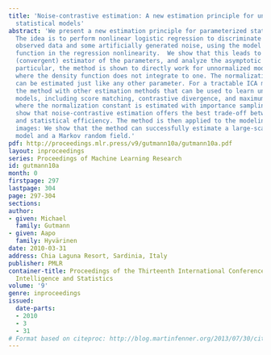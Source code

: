 ```yaml
---
title: 'Noise-contrastive estimation: A new estimation principle for unnormalized
  statistical models'
abstract: 'We present a new estimation principle for parameterized statistical models.
  The idea is to perform nonlinear logistic regression to discriminate between the
  observed data and some artificially generated noise, using the model log-density
  function in the regression nonlinearity.  We show that this leads to a consistent
  (convergent) estimator of the parameters, and analyze the asymptotic variance.  In
  particular, the method is shown to directly work for unnormalized models, i.e. models
  where the density function does not integrate to one. The normalization constant
  can be estimated just like any other parameter. For a tractable ICA model, we compare
  the method with other estimation methods that can be used to learn unnormalized
  models, including score matching, contrastive divergence, and maximum-likelihood
  where the normalization constant is estimated with importance sampling. Simulations
  show that noise-contrastive estimation offers the best trade-off between computational
  and statistical efficiency. The method is then applied to the modeling of natural
  images: We show that the method can successfully estimate a large-scale two-layer
  model and a Markov random field.'
pdf: http://proceedings.mlr.press/v9/gutmann10a/gutmann10a.pdf
layout: inproceedings
series: Proceedings of Machine Learning Research
id: gutmann10a
month: 0
firstpage: 297
lastpage: 304
page: 297-304
sections: 
author:
- given: Michael
  family: Gutmann
- given: Aapo
  family: Hyvärinen
date: 2010-03-31
address: Chia Laguna Resort, Sardinia, Italy
publisher: PMLR
container-title: Proceedings of the Thirteenth International Conference on Artificial
  Intelligence and Statistics
volume: '9'
genre: inproceedings
issued:
  date-parts:
  - 2010
  - 3
  - 31
# Format based on citeproc: http://blog.martinfenner.org/2013/07/30/citeproc-yaml-for-bibliographies/
---
```

